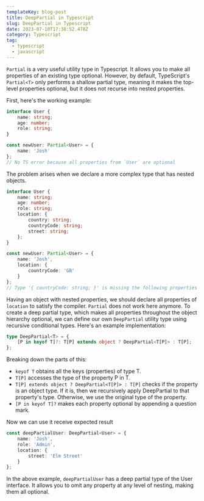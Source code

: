 ```yaml
---
templateKey: blog-post
title: DeepPartial in Typescript
slug: DeepPartial in Typescript
date: 2023-07-10T17:38:52.478Z
category: Typescript
tag:
  - typescript
  - javascript
---
```


`Partial` is a very useful utility type in Typescript. It allows you to make all properties of an existing type optional. However, by default, TypeScript's `Partial<T>` only performs a shallow partial type, meaning it makes the top-level properties optional, but it does not recurse into nested properties.

First, here's the working example:

```typescript
interface User {
	name: string;
	age: number;
	role: string;
}

const newUser: Partial<User> = {
	name: 'Josh'
};
// No TS error because all properties from `User` are optional
```

The problem arises when we declare a more complex type that has nested objects.

```typescript
interface User {
	name: string;
	age: number;
	role: string;
	location: {
		country: string;
		countryCode: string;
		street: string;
	};
}

const newUser: Partial<User> = {
	name: 'Josh',
	location: {
		countryCode: 'GB'
	}
};
// Type '{ countryCode: string; }' is missing the following properties from type '{ country: string; countryCode: string; // street: string; }': country, street; ts(2739)
```

Having an object with nested properties, we should declare all properties of `location` to satisfy the compiler. `Partial` does not work here anymore.
To create a deep partial type, which makes all properties throughout the object hierarchy optional, we can define our own `DeepPartial` utility type using recursive conditional types. Here's an example implementation:

```typescript
type DeepPartial<T> = {
	[P in keyof T]?: T[P] extends object ? DeepPartial<T[P]> : T[P];
};
```

Breaking down the parts of this:

- `keyof T` obtains all the keys (properties) of type T.
- `T[P]` accesses the type of the property P in T.
- `T[P] extends object ? DeepPartial<T[P]> : T[P]` checks if the property is an object type. If it is, then we recursively apply DeepPartial to that property's type. Otherwise, we use the original type of the property.
- `[P in keyof T]?` makes each property optional by appending a question mark.

Now we can use it receive expected result

```typescript
const deepPartialUser: DeepPartial<User> = {
	name: 'Josh',
	role: 'Admin',
	location: {
		street: 'Elm Street'
	}
};
```

In the above example, `deepPartialUser` has a deep partial type of the User interface. It allows you to omit any property at any level of nesting, making them all optional.
